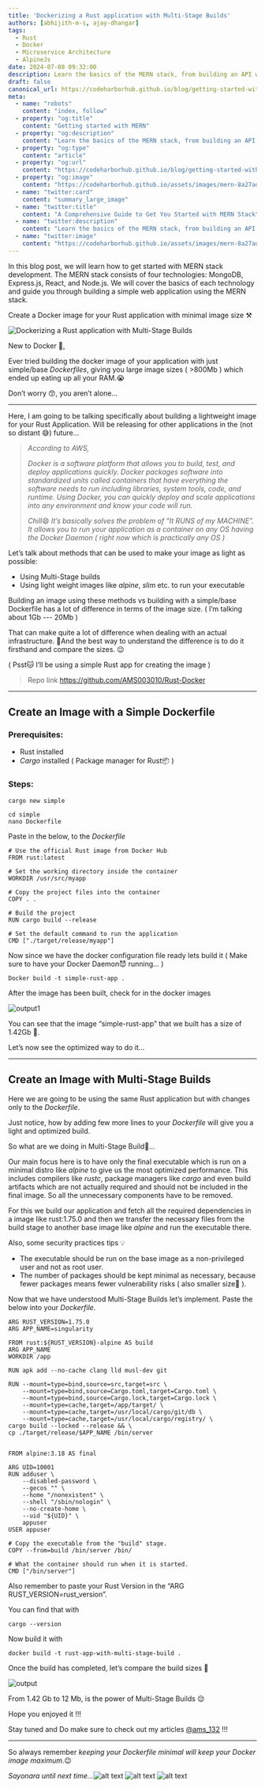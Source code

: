 ```yaml
---
title: 'Dockerizing a Rust application with Multi-Stage Builds'
authors: [abhijith-m-s, ajay-dhangar]
tags: 
  - Rust
  - Docker
  - Microservice Architecture
  - AlpineJs
date: 2024-07-08 09:32:00
description: Learn the basics of the MERN stack, from building an API with Express.js to creating a React app. This guide covers prerequisites, configuring MongoDB Atlas, styling, and more.
draft: false
canonical_url: https://codeharborhub.github.io/blog/getting-started-with-mern
meta:
  - name: "robots"
    content: "index, follow"
  - property: "og:title"
    content: "Getting started with MERN"
  - property: "og:description"
    content: "Learn the basics of the MERN stack, from building an API with Express.js to creating a React app. This guide covers prerequisites, configuring MongoDB Atlas, styling, and more."
  - property: "og:type"
    content: "article"
  - property: "og:url"
    content: "https://codeharborhub.github.io/blog/getting-started-with-mern"
  - property: "og:image"
    content: "https://codeharborhub.github.io/assets/images/mern-8a27add30515e58f789f89a4c9072818.jpg"
  - name: "twitter:card"
    content: "summary_large_image"
  - name: "twitter:title"
    content: "A Comprehensive Guide to Get You Started with MERN Stack"
  - name: "twitter:description"
    content: "Learn the basics of the MERN stack, from building an API with Express.js to creating a React app. This guide covers prerequisites, configuring MongoDB Atlas, styling, and more."
  - name: "twitter:image"
    content: "https://codeharborhub.github.io/assets/images/mern-8a27add30515e58f789f89a4c9072818.jpg"
---
```


In this blog post, we will learn how to get started with MERN stack development. The MERN stack consists of four technologies: MongoDB, Express.js, React, and Node.js. We will cover the basics of each technology and guide you through building a simple web application using the MERN stack.

<!-- truncate -->

Create a Docker image for your Rust application with minimal image size ⚒️

![Dockerizing a Rust application with Multi-Stage Builds](./rust-docker.png)

New to Docker 🧐,

Ever tried building the docker image of your application with just simple/base _Dockerfiles_, giving you large image sizes ( >800Mb ) which ended up eating up all your RAM.😭

Don’t worry 😙, you aren’t alone…

<hr/>

Here, I am going to be talking specifically about building a lightweight image for your Rust Application. Will be releasing for other applications in the (not so distant 😅) future…

> _According to AWS,_
> 
> _Docker is a software platform that allows you to build, test, and deploy applications quickly. Docker packages software into standardized units called containers that have everything the software needs to run including libraries, system tools, code, and runtime. Using Docker, you can quickly deploy and scale applications into any environment and know your code will run._
> 
> _Chill_😄 _It’s basically solves the problem of “It RUNS of my MACHINE”. It allows you to run your application as a container on any OS having the Docker Daemon ( right now which is practically any OS )_

Let’s talk about methods that can be used to make your image as light as possible:

- Using Multi-Stage builds
- Using light weight images like _alpine_, _slim_ etc. to run your executable

Building an image using these methods vs building with a simple/base Dockerfile has a lot of difference in terms of the image size. ( I’m talking about 1Gb --- 20Mb )

That can make quite a lot of difference when dealing with an actual infrastructure. 😤And the best way to understand the difference is to do it firsthand and compare the sizes. 😉

( Psst🐱 I’ll be using a simple Rust app for creating the image )

> Repo link https://github.com/AMS003010/Rust-Docker

<hr/>


## Create an Image with a Simple Dockerfile

### Prerequisites:

- Rust installed
- _Cargo_ installed ( Package manager for Rust📦 )

### Steps:

```
cargo new simple
```

```
cd simple
nano Dockerfile
```

Paste in the below, to the _Dockerfile_

```
# Use the official Rust image from Docker Hub
FROM rust:latest

# Set the working directory inside the container
WORKDIR /usr/src/myapp

# Copy the project files into the container
COPY . .

# Build the project
RUN cargo build --release

# Set the default command to run the application
CMD ["./target/release/myapp"]
```

Now since we have the docker configuration file ready lets build it ( Make sure to have your Docker Daemon😈 running… )

```
Docker build -t simple-rust-app .
```

After the image has been built, check for in the docker images

![output1](./output1.png)

You can see that the image “simple-rust-app” that we built has a size of 1.42Gb 🤯.

Let’s now see the optimized way to do it…

<hr/>

## Create an Image with Multi-Stage Builds

Here we are going to be using the same Rust application but with changes only to the _Dockerfile_.

Just notice, how by adding few more lines to your _Dockerfile_ will give you a light and optimized build.

So what are we doing in Multi-Stage Build🧐…

Our main focus here is to have only the final executable which is run on a minimal distro like _alpine_ to give us the most optimized performance. This includes compilers like _rustc_, package managers like _cargo_ and even build artifacts which are not actually required and should not be included in the final image. So all the unnecessary components have to be removed.

For this we build our application and fetch all the required dependencies in a image like rust:1.75.0 and then we transfer the necessary files from the build stage to another base image like _alpine_ and run the executable there.

Also, some security practices tips 💡

- The executable should be run on the base image as a non-privileged user and not as root user.
- The number of packages should be kept minimal as necessary, because fewer packages means fewer vulnerability risks ( also smaller size😤 ).

Now that we have understood Multi-Stage Builds let’s implement. Paste the below into your _Dockerfile_.

```
ARG RUST_VERSION=1.75.0
ARG APP_NAME=singularity

FROM rust:${RUST_VERSION}-alpine AS build
ARG APP_NAME
WORKDIR /app

RUN apk add --no-cache clang lld musl-dev git

RUN --mount=type=bind,source=src,target=src \
    --mount=type=bind,source=Cargo.toml,target=Cargo.toml \
    --mount=type=bind,source=Cargo.lock,target=Cargo.lock \
    --mount=type=cache,target=/app/target/ \
    --mount=type=cache,target=/usr/local/cargo/git/db \
    --mount=type=cache,target=/usr/local/cargo/registry/ \
cargo build --locked --release && \
cp ./target/release/$APP_NAME /bin/server


FROM alpine:3.18 AS final

ARG UID=10001
RUN adduser \
    --disabled-password \
    --gecos "" \
    --home "/nonexistent" \
    --shell "/sbin/nologin" \
    --no-create-home \
    --uid "${UID}" \
    appuser
USER appuser

# Copy the executable from the "build" stage.
COPY --from=build /bin/server /bin/

# What the container should run when it is started.
CMD ["/bin/server"]
```

Also remember to paste your Rust Version in the “ARG RUST_VERSION=rust_version”.

You can find that with

```
cargo --version
```

Now build it with

```
docker build -t rust-app-with-multi-stage-build .
```

Once the build has completed, let’s compare the build sizes 🤔

![output](./output2.png)

From 1.42 Gb to 12 Mb, is the power of Multi-Stage Builds 😌

Hope you enjoyed it !!!

Stay tuned and Do make sure to check out my articles [@ams_132](https://medium.com/@ams_132) !!!

<hr/>

So always remember _keeping your Dockerfile minimal will keep your Docker image maximum_.😉

_Sayonara until next time…_![alt text](output1.png) ![alt text](output2.png) ![alt text](rust-docker.png)